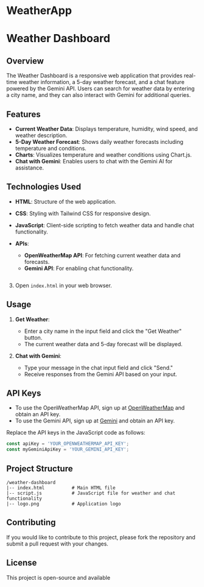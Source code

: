 # WeatherApp
# Weather Dashboard

## Overview

The Weather Dashboard is a responsive web application that provides real-time weather information, a 5-day weather forecast, and a chat feature powered by the Gemini API. Users can search for weather data by entering a city name, and they can also interact with Gemini for additional queries.

## Features

- **Current Weather Data**: Displays temperature, humidity, wind speed, and weather description.
- **5-Day Weather Forecast**: Shows daily weather forecasts including temperature and conditions.
- **Charts**: Visualizes temperature and weather conditions using Chart.js.
- **Chat with Gemini**: Enables users to chat with the Gemini AI for assistance.

## Technologies Used

- **HTML**: Structure of the web application.
- **CSS**: Styling with Tailwind CSS for responsive design.
- **JavaScript**: Client-side scripting to fetch weather data and handle chat functionality.
- **APIs**:
  - **OpenWeatherMap API**: For fetching current weather data and forecasts.
  - **Gemini API**: For enabling chat functionality.


   ```

3. Open `index.html` in your web browser.

## Usage

1. **Get Weather**:
   - Enter a city name in the input field and click the "Get Weather" button.
   - The current weather data and 5-day forecast will be displayed.

2. **Chat with Gemini**:
   - Type your message in the chat input field and click "Send."
   - Receive responses from the Gemini API based on your input.

## API Keys

- To use the OpenWeatherMap API, sign up at [OpenWeatherMap](https://openweathermap.org/api) and obtain an API key.
- To use the Gemini API, sign up at [Gemini](https://www.gemini.com) and obtain an API key.

Replace the API keys in the JavaScript code as follows:

```javascript
const apiKey = 'YOUR_OPENWEATHERMAP_API_KEY';
const myGeminiApiKey = 'YOUR_GEMINI_API_KEY';
```

## Project Structure

```
/weather-dashboard
|-- index.html          # Main HTML file
|-- script.js           # JavaScript file for weather and chat functionality
|-- logo.png            # Application logo
```

## Contributing

If you would like to contribute to this project, please fork the repository and submit a pull request with your changes.

## License

This project is open-source and available 
